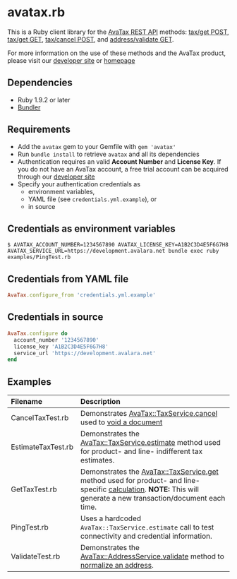 avatax.rb
=====================

This is a Ruby client library for the [AvaTax REST API](http://developer.avalara.com/api-docs/rest)
methods:
[tax/get POST](http://developer.avalara.com/api-docs/rest/tax/post/),
[tax/get GET](http://developer.avalara.com/api-docs/rest/tax/get),
[tax/cancel POST](http://developer.avalara.com/api-docs/rest/tax/cancel), and
[address/validate GET](http://developer.avalara.com/api-docs/rest/address-validation).

For more information on the use of these methods and the AvaTax product, please
visit our [developer site](http://developer.avalara.com/) or [homepage](http://www.avalara.com/)

Dependencies
-----------
- Ruby 1.9.2 or later
- [Bundler](http://bundler.io)

Requirements
----------
- Add the `avatax` gem to your Gemfile with `gem 'avatax'`
- Run `bundle install` to retrieve `avatax` and all its dependencies
- Authentication requires an valid **Account Number** and **License Key**. If you do not have an AvaTax account, a free trial account can be acquired through our [developer site](http://developer.avalara.com/api-get-started)
- Specify your authentication credentials as
  - environment variables,
  - YAML file (see `credentials.yml.example`), or
  - in source

Credentials as environment variables
------------------------------------
```shell
$ AVATAX_ACCOUNT_NUMBER=1234567890 AVATAX_LICENSE_KEY=A1B2C3D4E5F6G7H8 AVATAX_SERVICE_URL=https://development.avalara.net bundle exec ruby examples/PingTest.rb
```

Credentials from YAML file
--------------------------
```ruby
AvaTax.configure_from 'credentials.yml.example'
```

Credentials in source
---------------------
```ruby
AvaTax.configure do
  account_number '1234567890'
  license_key 'A1B2C3D4E5F6G7H8'
  service_url 'https://development.avalara.net'
end
```

Examples
--------

| Filename           | Description |
| :----------------- | :---------- |
| CancelTaxTest.rb   | Demonstrates [AvaTax::TaxService.cancel](http://developer.avalara.com/api-docs/rest/tax/cancel) used to [void a document](http://developer.avalara.com/api-docs/api-reference/canceltax) |
| EstimateTaxTest.rb | Demonstrates the [AvaTax::TaxService.estimate](http://developer.avalara.com/api-docs/rest/tax/get) method used for product- and line- indifferent tax estimates. |
| GetTaxTest.rb      | Demonstrates the [AvaTax::TaxService.get](http://developer.avalara.com/api-docs/rest/tax/post) method used for product- and line- specific [calculation](http://developer.avalara.com/api-docs/api-reference/gettax). **NOTE:** This will generate a new transaction/document each time. |
| PingTest.rb        | Uses a hardcoded `AvaTax::TaxService.estimate` call to test connectivity and credential information. |
| ValidateTest.rb    | Demonstrates the [AvaTax::AddressService.validate](http://developer.avalara.com/api-docs/rest/address-validation) method to [normalize an address](http://developer.avalara.com/api-docs/api-reference/address-validation). |
